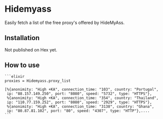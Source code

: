 # Hidemyass

Easily fetch a list of the free proxy's offered by HideMyAss.

## Installation

Not published on Hex yet.

## How to use

    ```elixir
    proxies = Hidemyass.proxy_list

    [%{anonimity: "High +KA", connection_time: "103", country: "Portugal",
     ip: "88.157.149.250", port: "8080", speed: "5732", type: "HTTPS"},
     %{anonimity: "High +KA", connection_time: "354", country: "Thailand",
     ip: "110.77.159.252", port: "8080", speed: "2929", type: "HTTPS"},
     %{anonimity: "High +KA", connection_time: "3138", country: "Ghana",
     ip: "80.87.81.102", port: "80", speed: "4307", type: "HTTP"},....
    ```

